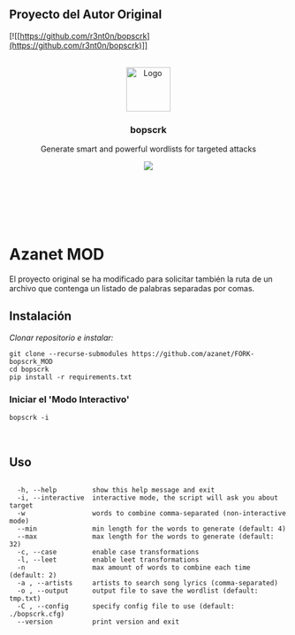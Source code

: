 
## Proyecto del Autor Original
 
<!-- PROJECT SHIELDS -->
[![[https://github.com/r3nt0n/bopscrk](https://github.com/r3nt0n/bopscrk)]]

<!-- PROJECT LOGO -->
<br />
<div align="center">
  <a href="https://github.com/r3nt0n/bopscrk">
    <img src="https://github.com/r3nt0n/bopscrk/blob/master/img/logo_raster.svg" alt="Logo" width="80" height="80">
  </a>

  <h3 align="center">bopscrk</h3>

  <p align="center">
    Generate smart and powerful wordlists for targeted attacks
    <br />
    <p align="center"><img src="https://github.com/r3nt0n/bopscrk/blob/master/img/bopscrk-2.4.5.gif" /></p>  
    <br />
    <br />
  </p>
</div>
<br />
<br />


# Azanet MOD
<!-- GETTING STARTED -->
El proyecto original se ha modificado para solicitar también la ruta de un archivo que contenga un listado de palabras separadas por comas.
<br />

## Instalación

*Clonar repositorio e instalar:*

```
git clone --recurse-submodules https://github.com/azanet/FORK-bopscrk_MOD
cd bopscrk
pip install -r requirements.txt
```


### Iniciar el 'Modo Interactivo'
```
bopscrk -i
```
<br />

<!-- USAGE EXAMPLES -->
## Uso
```

  -h, --help         show this help message and exit
  -i, --interactive  interactive mode, the script will ask you about target
  -w                 words to combine comma-separated (non-interactive mode)
  --min              min length for the words to generate (default: 4)
  --max              max length for the words to generate (default: 32)
  -c, --case         enable case transformations
  -l, --leet         enable leet transformations
  -n                 max amount of words to combine each time (default: 2)
  -a , --artists     artists to search song lyrics (comma-separated)
  -o , --output      output file to save the wordlist (default: tmp.txt)
  -C , --config      specify config file to use (default: ./bopscrk.cfg)
  --version          print version and exit

```

<br />
<br />









